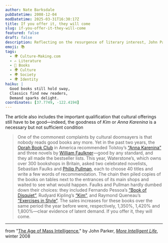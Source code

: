 ```yaml
---
author: Nate Barksdale
pubDatetime: 2008-12-04
modDatetime: 2025-03-31T16:30:17Z
title: If you offer it, they will come
slug: if-you-offer-it-they-will-come
featured: false
draft: false
description: Reflecting on the resurgence of literary interest, John Parker examines the appeal of classic literature amidst modern cultural critiques.
emoji: 📚
tags:
  - 🌍 Culture-Making.com
  - ✍️ Literature
  - 📖 Books
  - 🌍 Culture
  - 🌍 Society
  - 🌍 Identity
haiku: |
  Good books still hold sway,  
  Classics find new readers,  
  Demand sparks delight.
coordinates: [37.7749, -122.4194]
---
```


The article also includes the important qualification that cultural offerings still have to be good—indeed, the goodness of _Kim_ or _Anna Karenina_ is a necessary but not sufficient condition

> One of the commonest complaints by cultural doomsayers is that nobody reads good books any more. Yet in the past two years, the [Oprah Book Club](http://web.archive.org/web/20100105143046/http://www.oprah.com/entity/oprahsbookclub) in America recommended Tolstoy’s [“Anna Karenina”](http://web.archive.org/web/20241218185804/https://www.amazon.com/Anna-Karenina-Oprahs-Book-Club/dp/0143035002) and three novels by [William Faulkner](https://www.google.com/search?q=%22William%20Faulkner%22%20moreintelligentlife.com)—good by any standard, and they all made the bestseller lists. This year, Waterstone’s, which owns over 300 bookshops in Britain, asked two celebrated novelists, Sebastian Faulks and [Philip Pullman](http://web.archive.org/web/20150929081822/http://moreintelligentlife.com/story/an-interview-with-philip-pullman), each to choose 40 titles and write a few words of recommendation. The chain then piled copies of the books on tables next to the entrances of its main shops and waited to see what would happen. Faulks and Pullman hardly dumbed down their choices: they included Fernando Pessoa’s [“Book of Disquiet”](http://web.archive.org/web/20241218124357/https://www.amazon.com/Book-Disquiet-Penguin-Classics/dp/0141183047), Rudyard Kipling’s [“Kim”](http://web.archive.org/web/20110427175724/http://www.amazon.com:80/Kim-Bantam-Classics-Rudyard-Kipling/dp/0553213326), and Raymond Queneau’s [“Exercises in Style”](http://web.archive.org/web/20240519093334/https://www.amazon.com/Exercises-Style-Raymond-Queneau/dp/0811207897). The sales increases for these books over the same period the year before were, respectively, 1,350%, 1,420% and 1,800%—clear evidence of latent demand. If you offer it, they will come.

---

from "[The Age of Mass Intelligence](http://web.archive.org/web/20150908075202/http://moreintelligentlife.com/story/age-mass-intelligence)," by John Parker, [_More Intelligent Life_](http://web.archive.org/web/20150908075202/http://moreintelligentlife.com/story/age-mass-intelligence), winter 2008
